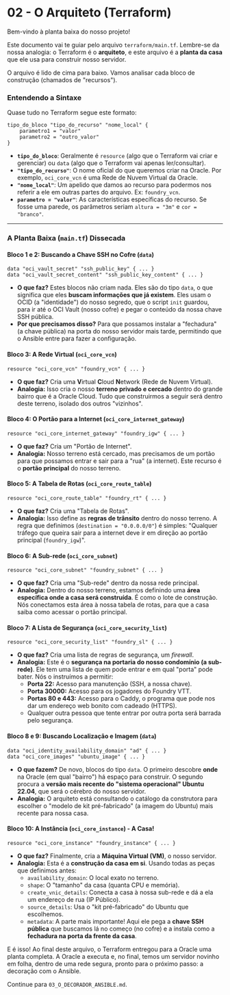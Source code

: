 # 02 - O Arquiteto (Terraform)

Bem-vindo à planta baixa do nosso projeto!

Este documento vai te guiar pelo arquivo `terraform/main.tf`. Lembre-se da nossa analogia: o Terraform é o **arquiteto**, e este arquivo é a **planta da casa** que ele usa para construir nosso servidor.

O arquivo é lido de cima para baixo. Vamos analisar cada bloco de construção (chamados de "recursos").

### Entendendo a Sintaxe

Quase tudo no Terraform segue este formato:

```hcl
tipo_do_bloco "tipo_do_recurso" "nome_local" {
    parametro1 = "valor"
    parametro2 = "outro_valor"
}
```

-   **`tipo_do_bloco`**: Geralmente é `resource` (algo que o Terraform vai criar e gerenciar) ou `data` (algo que o Terraform vai apenas ler/consultar).
-   **`"tipo_do_recurso"`**: O nome oficial do que queremos criar na Oracle. Por exemplo, `oci_core_vcn` é uma Rede de Nuvem Virtual da Oracle.
-   **`"nome_local"`**: Um apelido que damos ao recurso para podermos nos referir a ele em outras partes do arquivo. Ex: `foundry_vcn`.
-   **`parametro = "valor"`**: As características específicas do recurso. Se fosse uma parede, os parâmetros seriam `altura = "3m"` e `cor = "branco"`.

---

### A Planta Baixa (`main.tf`) Dissecada

#### Bloco 1 e 2: Buscando a Chave SSH no Cofre (`data`)

```hcl
data "oci_vault_secret" "ssh_public_key" { ... }
data "oci_vault_secret_content" "ssh_public_key_content" { ... }
```

-   **O que faz?** Estes blocos não criam nada. Eles são do tipo `data`, o que significa que eles **buscam informações que já existem**. Eles usam o OCID (a "identidade") do nosso segredo, que o script `init` guardou, para ir até o OCI Vault (nosso cofre) e pegar o conteúdo da nossa chave SSH pública.
-   **Por que precisamos disso?** Para que possamos instalar a "fechadura" (a chave pública) na porta do nosso servidor mais tarde, permitindo que o Ansible entre para fazer a configuração.

#### Bloco 3: A Rede Virtual (`oci_core_vcn`)

```hcl
resource "oci_core_vcn" "foundry_vcn" { ... }
```

-   **O que faz?** Cria uma **V**irtual **C**loud **N**etwork (Rede de Nuvem Virtual).
-   **Analogia:** Isso cria o nosso **terreno privado e cercado** dentro do grande bairro que é a Oracle Cloud. Tudo que construirmos a seguir será dentro deste terreno, isolado dos outros "vizinhos".

#### Bloco 4: O Portão para a Internet (`oci_core_internet_gateway`)

```hcl
resource "oci_core_internet_gateway" "foundry_igw" { ... }
```

-   **O que faz?** Cria um "Portão de Internet".
-   **Analogia:** Nosso terreno está cercado, mas precisamos de um portão para que possamos entrar e sair para a "rua" (a internet). Este recurso é o **portão principal** do nosso terreno.

#### Bloco 5: A Tabela de Rotas (`oci_core_route_table`)

```hcl
resource "oci_core_route_table" "foundry_rt" { ... }
```

-   **O que faz?** Cria uma "Tabela de Rotas".
-   **Analogia:** Isso define as **regras de trânsito** dentro do nosso terreno. A regra que definimos (`destination = "0.0.0.0/0"`) é simples: "Qualquer tráfego que queira sair para a internet deve ir em direção ao portão principal (`foundry_igw`)".

#### Bloco 6: A Sub-rede (`oci_core_subnet`)

```hcl
resource "oci_core_subnet" "foundry_subnet" { ... }
```

-   **O que faz?** Cria uma "Sub-rede" dentro da nossa rede principal.
-   **Analogia:** Dentro do nosso terreno, estamos definindo uma **área específica onde a casa será construída**. É como o lote de construção. Nós conectamos esta área à nossa tabela de rotas, para que a casa saiba como acessar o portão principal.

#### Bloco 7: A Lista de Segurança (`oci_core_security_list`)

```hcl
resource "oci_core_security_list" "foundry_sl" { ... }
```

-   **O que faz?** Cria uma lista de regras de segurança, um *firewall*.
-   **Analogia:** Este é o **segurança na portaria do nosso condomínio (a sub-rede)**. Ele tem uma lista de quem pode entrar e em qual "porta" pode bater. Nós o instruímos a permitir:
    -   **Porta 22:** Acesso para manutenção (SSH, a nossa chave).
    -   **Porta 30000:** Acesso para os jogadores do Foundry VTT.
    -   **Portas 80 e 443:** Acesso para o Caddy, o programa que pode nos dar um endereço web bonito com cadeado (HTTPS).
    -   Qualquer outra pessoa que tente entrar por outra porta será barrada pelo segurança.

#### Bloco 8 e 9: Buscando Localização e Imagem (`data`)

```hcl
data "oci_identity_availability_domain" "ad" { ... }
data "oci_core_images" "ubuntu_image" { ... }
```

-   **O que fazem?** De novo, blocos do tipo `data`. O primeiro descobre **onde** na Oracle (em qual "bairro") há espaço para construir. O segundo procura a **versão mais recente do "sistema operacional" Ubuntu 22.04**, que será o cérebro do nosso servidor.
-   **Analogia:** O arquiteto está consultando o catálogo da construtora para escolher o "modelo de kit pré-fabricado" (a imagem do Ubuntu) mais recente para nossa casa.

#### Bloco 10: A Instância (`oci_core_instance`) - A Casa!

```hcl
resource "oci_core_instance" "foundry_instance" { ... }
```

-   **O que faz?** Finalmente, cria a **Máquina Virtual (VM)**, o nosso servidor.
-   **Analogia:** Esta é a **construção da casa em si**. Usando todas as peças que definimos antes:
    -   `availability_domain`: O local exato no terreno.
    -   `shape`: O "tamanho" da casa (quanta CPU e memória).
    -   `create_vnic_details`: Conecta a casa à nossa sub-rede e dá a ela um endereço de rua (IP Público).
    -   `source_details`: Usa o "kit pré-fabricado" do Ubuntu que escolhemos.
    -   `metadata`: A parte mais importante! Aqui ele pega a **chave SSH pública** que buscamos lá no começo (no cofre) e a instala como a **fechadura na porta da frente da casa**.

E é isso! Ao final deste arquivo, o Terraform entregou para a Oracle uma planta completa. A Oracle a executa e, no final, temos um servidor novinho em folha, dentro de uma rede segura, pronto para o próximo passo: a decoração com o Ansible.

Continue para `03_O_DECORADOR_ANSIBLE.md`.
